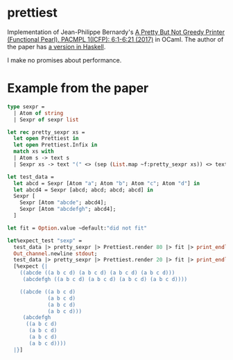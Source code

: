 # prettiest

Implementation of Jean-Philippe Bernardy's [A Pretty But Not Greedy Printer (Functional Pearl). PACMPL 1(ICFP): 6:1-6:21 (2017)](https://jyp.github.io/pdf/Prettiest.pdf) in OCaml.
The author of the paper has [a version in Haskell](https://github.com/jyp/prettiest).

I make no promises about performance.

# Example from the paper

```ocaml
type sexpr =
  | Atom of string
  | Sexpr of sexpr list

let rec pretty_sexpr xs =
  let open Prettiest in
  let open Prettiest.Infix in
  match xs with
  | Atom s -> text s
  | Sexpr xs -> text "(" <> (sep (List.map ~f:pretty_sexpr xs)) <> text ")"

let test_data =
  let abcd = Sexpr [Atom "a"; Atom "b"; Atom "c"; Atom "d"] in
  let abcd4 = Sexpr [abcd; abcd; abcd; abcd] in
  Sexpr [
    Sexpr [Atom "abcde"; abcd4];
    Sexpr [Atom "abcdefgh"; abcd4];
  ]

let fit = Option.value ~default:"did not fit"

let%expect_test "sexp" =
  test_data |> pretty_sexpr |> Prettiest.render 80 |> fit |> print_endline;
  Out_channel.newline stdout;
  test_data |> pretty_sexpr |> Prettiest.render 20 |> fit |> print_endline;
  [%expect {|
    ((abcde ((a b c d) (a b c d) (a b c d) (a b c d)))
     (abcdefgh ((a b c d) (a b c d) (a b c d) (a b c d))))

    ((abcde ((a b c d)
             (a b c d)
             (a b c d)
             (a b c d)))
     (abcdefgh
      ((a b c d)
       (a b c d)
       (a b c d)
       (a b c d))))
  |}]
```
